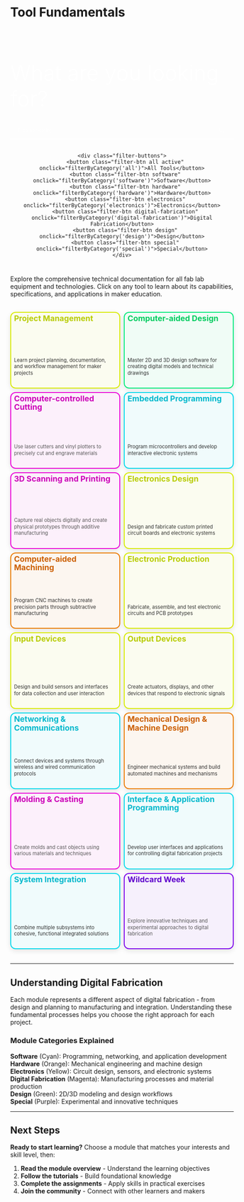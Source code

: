 # Tool Fundamentals

<style>
/* Inline styles to ensure they load */
.tools-header {
    margin: 1.5rem 0;
    padding: 0;
    background: transparent;
    border: none;
    text-align: center;
}

.search-filter-section {
    display: flex;
    flex-direction: column;
    gap: 1rem;
    margin-bottom: 0.5rem;
    align-items: center;
}

.search-container {
    position: relative;
    max-width: 100%;
    width: 100%;
    text-align: center;
}

.search-button {
    display: none;
}

.search-expanded {
    display: block;
    text-align: center;
    max-width: 100%;
    width: 100%;
}

.search-title {
    font-size: 3rem;
    font-weight: 300;
    color: #ffffff;
    margin-bottom: 1.5rem;
    line-height: 1.2;
    text-align: left;
}

.search-input-container {
    position: relative;
    width: 100%;
    max-width: 800px;
    margin: 0 auto;
}

.search-input {
    width: 100%;
    padding: 0.8rem 3rem 0.8rem 1rem;
    border: none;
    border-bottom: 2px solid rgba(255, 255, 255, 0.3);
    border-radius: 0;
    background: transparent;
    color: #ffffff;
    font-size: 0.7rem;
    transition: all 0.3s ease;
    box-sizing: border-box;
    display: block;
    text-align: left;
}

.search-input:focus {
    outline: none;
    border-bottom-color: #d8eb00;
}

.search-input::placeholder {
    color: rgba(255, 255, 255, 0.5);
    font-size: 0.7rem;
}

.search-icon {
    position: absolute;
    right: 1rem;
    top: 50%;
    transform: translateY(-50%);
    width: 20px;
    height: 20px;
    opacity: 0.6;
    fill: #ffffff;
    display: block;
}

.filter-buttons {
    display: flex;
    flex-wrap: wrap;
    gap: 0.4rem;
    justify-content: center;
}

.filter-btn {
    padding: 0.3rem 0.7rem;
    border: 1px solid;
    border-radius: 15px;
    background: transparent;
    color: #ffffff;
    font-size: 0.7rem;
    font-weight: 500;
    cursor: pointer;
    transition: all 0.3s ease;
    white-space: nowrap;
}

.filter-btn.all { border-color: #d8eb00; color: #d8eb00; }
.filter-btn.software { border-color: #00d8eb; color: #00d8eb; }
.filter-btn.hardware { border-color: #eb7a00; color: #eb7a00; }
.filter-btn.electronics { border-color: #d8eb00; color: #d8eb00; }
.filter-btn.digital-fabrication { border-color: #eb00d8; color: #eb00d8; }
.filter-btn.design { border-color: #00eb7a; color: #00eb7a; }
.filter-btn.special { border-color: #7a00eb; color: #7a00eb; }

.filter-btn:hover,
.filter-btn.active {
    transform: translateY(-1px);
    box-shadow: 0 2px 4px rgba(0, 0, 0, 0.2);
}

.filter-btn.all:hover, .filter-btn.all.active { background: #d8eb00; color: #000000; }
.filter-btn.software:hover, .filter-btn.software.active { background: #00d8eb; color: #000000; }
.filter-btn.hardware:hover, .filter-btn.hardware.active { background: #eb7a00; color: #000000; }
.filter-btn.electronics:hover, .filter-btn.electronics.active { background: #d8eb00; color: #000000; }
.filter-btn.digital-fabrication:hover, .filter-btn.digital-fabrication.active { background: #eb00d8; color: #ffffff; }
.filter-btn.design:hover, .filter-btn.design.active { background: #00eb7a; color: #000000; }
.filter-btn.special:hover, .filter-btn.special.active { background: #7a00eb; color: #ffffff; }

.tools-grid {
    display: grid;
    grid-template-columns: repeat(auto-fit, minmax(200px, 1fr));
    gap: 0.6rem;
    margin: 2rem 0;
}

.tool-card {
    border: 2px solid;
    border-radius: 12px;
    padding: 0.2rem 0.8rem 1.6rem 0.4rem;
    cursor: pointer;
    transition: all 0.3s ease;
    min-height: 140px;
    display: flex;
    flex-direction: column;
    justify-content: flex-start;
    box-shadow: 0 4px 12px rgba(0, 0, 0, 0.1);
    position: relative;
    overflow: hidden;
}

.tool-card.hidden {
    display: none;
}

.tool-card:hover {
    transform: translateY(-6px);
    box-shadow: 0 6px 20px rgba(0, 0, 0, 0.2);
}

.tool-card.software {
    background: rgba(0, 216, 235, 0.05);
    border-color: #00d8eb;
    color: #000000;
}

.tool-card.software:hover {
    box-shadow: 0 6px 20px rgba(0, 216, 235, 0.2);
    border-color: #00c4d6;
}

.tool-card.hardware {
    background: rgba(235, 122, 0, 0.05);
    border-color: #eb7a00;
    color: #000000;
}

.tool-card.hardware:hover {
    box-shadow: 0 6px 20px rgba(235, 122, 0, 0.2);
    border-color: #d66a00;
}

.tool-card.electronics {
    background: rgba(216, 235, 0, 0.05);
    border-color: #d8eb00;
    color: #000000;
}

.tool-card.electronics:hover {
    box-shadow: 0 6px 20px rgba(216, 235, 0, 0.2);
    border-color: #c4d400;
}

.tool-card.digital-fabrication {
    background: rgba(235, 0, 216, 0.05);
    border-color: #eb00d8;
    color: #333333;
}

.tool-card.digital-fabrication:hover {
    box-shadow: 0 6px 20px rgba(235, 0, 216, 0.2);
    border-color: #d600c4;
}

.tool-card.design {
    background: rgba(0, 235, 122, 0.05);
    border-color: #00eb7a;
    color: #000000;
}

.tool-card.design:hover {
    box-shadow: 0 6px 20px rgba(0, 235, 122, 0.2);
    border-color: #00d66a;
}

.tool-card.special {
    background: rgba(122, 0, 235, 0.05);
    border-color: #7a00eb;
    color: #333333;
}

.tool-card.special:hover {
    box-shadow: 0 6px 20px rgba(122, 0, 235, 0.2);
    border-color: #6a00d6;
}

.tool-title {
    margin: 0 0 0.2rem 0;
    font-size: 1.1rem;
    font-weight: 700;
    line-height: 1.1;
    transition: all 0.3s ease;
}

.tool-card.software .tool-title { color: #00b8cc; }
.tool-card.hardware .tool-title { color: #cc5f00; }
.tool-card.electronics .tool-title { color: #b8cc00; }
.tool-card.digital-fabrication .tool-title { color: #cc00b8; }
.tool-card.design .tool-title { color: #00cc5f; }
.tool-card.special .tool-title { color: #5f00cc; }

.tool-card:hover .tool-title {
    /* Removed the scale transform */
}

.tool-description {
    margin: 0;
    font-size: 0.7rem;
    line-height: 1.3;
    opacity: 0.8;
    margin-top: auto;
    transition: opacity 0.3s ease;
    color: inherit;
}

/* Dark mode text color fix */
@media (prefers-color-scheme: dark) {
    .tool-description {
        color: #ffffff;
    }
}

[data-md-color-scheme="slate"] .tool-description {
    color: #ffffff;
}

.tool-card:hover .tool-description {
    opacity: 1;
}

@media (max-width: 1200px) {
    .tools-grid {
        grid-template-columns: repeat(auto-fit, minmax(180px, 1fr));
        gap: 0.5rem;
    }
}

@media (max-width: 768px) {
    .search-filter-section {
        gap: 0.8rem;
    }
    
    .search-container {
        max-width: 100%;
    }
    
    .search-button {
        font-size: 1.4rem;
        padding: 0.8rem 1rem;
    }
    
    .search-title {
        font-size: 1.4rem;
        margin-bottom: 0.5rem;
    }
    
    .filter-buttons {
        justify-content: center;
    }
    
    .filter-btn {
        font-size: 0.65rem;
        padding: 0.25rem 0.6rem;
    }

    .tools-grid {
        grid-template-columns: repeat(auto-fit, minmax(160px, 1fr));
        gap: 0.5rem;
    }
    
    .tool-card {
        padding: 0.3rem 0.6rem 1.2rem 0.3rem;
        min-height: 120px;
    }
    
    .tool-title {
        font-size: 1rem;
        margin-bottom: 0.4rem;
    }
    
    .tool-description {
        font-size: 0.65rem;
    }
}

@media (max-width: 480px) {
    .tools-grid {
        grid-template-columns: 1fr;
        gap: 0.6rem;
    }
    
    .tool-card {
        padding: 0.4rem 0.8rem 1.3rem 0.4rem;
        min-height: 110px;
    }
    
    .tool-title {
        font-size: 0.95rem;
        margin-bottom: 0.4rem;
    }
    
    .tool-description {
        font-size: 0.6rem;
    }
}
</style>

<div class="tools-header">
  <div class="search-filter-section">
    <div class="search-container">
      <div class="search-expanded">
        <h2 class="search-title">What are you looking for?</h2>
        <div class="search-input-container">
          <svg class="search-icon" fill="currentColor" viewBox="0 0 24 24">
            <path d="M15.5 14h-.79l-.28-.27C15.41 12.59 16 11.11 16 9.5 16 5.91 13.09 3 9.5 3S3 5.91 3 9.5 5.91 16 9.5 16c1.61 0 3.09-.59 4.23-1.57l.27.28v.79l5 4.99L20.49 19l-4.99-5zm-6 0C7.01 14 5 11.99 5 9.5S7.01 5 9.5 5 14 7.01 14 9.5 11.99 14 9.5 14z"/>
          </svg>
          <input 
            type="text" 
            class="search-input" 
            placeholder="Type something" 
            id="toolSearch"
            onkeyup="filterTools()"
          />
        </div>
      </div>
    </div>
    
    <div class="filter-buttons">
      <button class="filter-btn all active" onclick="filterByCategory('all')">All Tools</button>
      <button class="filter-btn software" onclick="filterByCategory('software')">Software</button>
      <button class="filter-btn hardware" onclick="filterByCategory('hardware')">Hardware</button>
      <button class="filter-btn electronics" onclick="filterByCategory('electronics')">Electronics</button>
      <button class="filter-btn digital-fabrication" onclick="filterByCategory('digital-fabrication')">Digital Fabrication</button>
      <button class="filter-btn design" onclick="filterByCategory('design')">Design</button>
      <button class="filter-btn special" onclick="filterByCategory('special')">Special</button>
    </div>
  </div>
</div>

Explore the comprehensive technical documentation for all fab lab equipment and technologies. Click on any tool to learn about its capabilities, specifications, and applications in maker education.

<div class="tools-grid">

<div class="tool-card electronics" onclick="window.location.href='project-management.md'">
  <h3 class="tool-title">Project Management</h3>
  <p class="tool-description">Learn project planning, documentation, and workflow management for maker projects</p>
</div>

<div class="tool-card design" onclick="window.location.href='computer-aided-design.md'">
  <h3 class="tool-title">Computer-aided Design</h3>
  <p class="tool-description">Master 2D and 3D design software for creating digital models and technical drawings</p>
</div>

<div class="tool-card digital-fabrication" onclick="window.location.href='computer-controlled-cutting.md'">
  <h3 class="tool-title">Computer-controlled Cutting</h3>
  <p class="tool-description">Use laser cutters and vinyl plotters to precisely cut and engrave materials</p>
</div>

<div class="tool-card software" onclick="window.location.href='embedded-programming.md'">
  <h3 class="tool-title">Embedded Programming</h3>
  <p class="tool-description">Program microcontrollers and develop interactive electronic systems</p>
</div>

<div class="tool-card digital-fabrication" onclick="window.location.href='3d-scanning-printing.md'">
  <h3 class="tool-title">3D Scanning and Printing</h3>
  <p class="tool-description">Capture real objects digitally and create physical prototypes through additive manufacturing</p>
</div>

<div class="tool-card electronics" onclick="window.location.href='electronics-design.md'">
  <h3 class="tool-title">Electronics Design</h3>
  <p class="tool-description">Design and fabricate custom printed circuit boards and electronic systems</p>
</div>

<div class="tool-card hardware" onclick="window.location.href='computer-aided-machining.md'">
  <h3 class="tool-title">Computer-aided Machining</h3>
  <p class="tool-description">Program CNC machines to create precision parts through subtractive manufacturing</p>
</div>

<div class="tool-card electronics" onclick="window.location.href='electronic-production.md'">
  <h3 class="tool-title">Electronic Production</h3>
  <p class="tool-description">Fabricate, assemble, and test electronic circuits and PCB prototypes</p>
</div>

<div class="tool-card electronics" onclick="window.location.href='input-devices.md'">
  <h3 class="tool-title">Input Devices</h3>
  <p class="tool-description">Design and build sensors and interfaces for data collection and user interaction</p>
</div>

<div class="tool-card electronics" onclick="window.location.href='output-devices.md'">
  <h3 class="tool-title">Output Devices</h3>
  <p class="tool-description">Create actuators, displays, and other devices that respond to electronic signals</p>
</div>

<div class="tool-card software" onclick="window.location.href='networking-communications.md'">
  <h3 class="tool-title">Networking & Communications</h3>
  <p class="tool-description">Connect devices and systems through wireless and wired communication protocols</p>
</div>

<div class="tool-card hardware" onclick="window.location.href='mechanical-machine-design.md'">
  <h3 class="tool-title">Mechanical Design & Machine Design</h3>
  <p class="tool-description">Engineer mechanical systems and build automated machines and mechanisms</p>
</div>

<div class="tool-card digital-fabrication" onclick="window.location.href='molding-casting.md'">
  <h3 class="tool-title">Molding & Casting</h3>
  <p class="tool-description">Create molds and cast objects using various materials and techniques</p>
</div>

<div class="tool-card software" onclick="window.location.href='interface-application-programming.md'">
  <h3 class="tool-title">Interface & Application Programming</h3>
  <p class="tool-description">Develop user interfaces and applications for controlling digital fabrication projects</p>
</div>

<div class="tool-card software" onclick="window.location.href='system-integration.md'">
  <h3 class="tool-title">System Integration</h3>
  <p class="tool-description">Combine multiple subsystems into cohesive, functional integrated solutions</p>
</div>

<div class="tool-card special" onclick="window.location.href='wildcard-week.md'">
  <h3 class="tool-title">Wildcard Week</h3>
  <p class="tool-description">Explore innovative techniques and experimental approaches to digital fabrication</p>
</div>

</div>

---

## Understanding Digital Fabrication

Each module represents a different aspect of digital fabrication - from design and planning to manufacturing and integration. Understanding these fundamental processes helps you choose the right approach for each project.

### Module Categories Explained

**Software** (Cyan): Programming, networking, and application development  
**Hardware** (Orange): Mechanical engineering and machine design  
**Electronics** (Yellow): Circuit design, sensors, and electronic systems  
**Digital Fabrication** (Magenta): Manufacturing processes and material production  
**Design** (Green): 2D/3D modeling and design workflows  
**Special** (Purple): Experimental and innovative techniques

---

## Next Steps

**Ready to start learning?** Choose a module that matches your interests and skill level, then:

1. **Read the module overview** - Understand the learning objectives
2. **Follow the tutorials** - Build foundational knowledge  
3. **Complete the assignments** - Apply skills in practical exercises
4. **Join the community** - Connect with other learners and makers

<script>
let currentFilter = 'all';

function filterTools() {
    const searchTerm = document.getElementById('toolSearch').value.toLowerCase();
    const cards = document.querySelectorAll('.tool-card');
    
    cards.forEach(card => {
        const title = card.querySelector('.tool-title').textContent.toLowerCase();
        const description = card.querySelector('.tool-description').textContent.toLowerCase();
        const matchesSearch = title.includes(searchTerm) || description.includes(searchTerm);
        const matchesCategory = currentFilter === 'all' || card.classList.contains(currentFilter);
        
        if (matchesSearch && matchesCategory) {
            card.classList.remove('hidden');
        } else {
            card.classList.add('hidden');
        }
    });
}

function filterByCategory(category) {
    currentFilter = category;
    
    // Update active button
    document.querySelectorAll('.filter-btn').forEach(btn => {
        btn.classList.remove('active');
    });
    document.querySelector(`.filter-btn.${category}`).classList.add('active');
    
    // Apply filters
    filterTools();
}

// Initialize on page load
document.addEventListener('DOMContentLoaded', function() {
    filterTools();
});
</script>